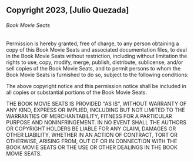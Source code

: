 ## Copyright 2023, [Julio Quezada]

###### Book Movie Seats

Permission is hereby granted, free of charge, to any person obtaining a copy of this Book Movie Seats and associated documentation files, to deal in the Book Movie Seats without restriction, including without limitation the rights to use, copy, modify, merge, publish, distribute, sublicense, and/or sell copies of the Book Movie Seats, and to permit persons to whom the Book Movie Seats is furnished to do so, subject to the following conditions:

The above copyright notice and this permission notice shall be included in all copies or substantial portions of the Book Movie Seats.

THE BOOK MOVIE SEATS IS PROVIDED "AS IS", WITHOUT WARRANTY OF ANY KIND, EXPRESS OR IMPLIED, INCLUDING BUT NOT LIMITED TO THE WARRANTIES OF MERCHANTABILITY, FITNESS FOR A PARTICULAR PURPOSE AND NONINFRINGEMENT. IN NO EVENT SHALL THE AUTHORS OR COPYRIGHT HOLDERS BE LIABLE FOR ANY CLAIM, DAMAGES OR OTHER LIABILITY, WHETHER IN AN ACTION OF CONTRACT, TORT OR OTHERWISE, ARISING FROM, OUT OF OR IN CONNECTION WITH THE BOOK MOVIE SEATS OR THE USE OR OTHER DEALINGS IN THE BOOK MOVIE SEATS.